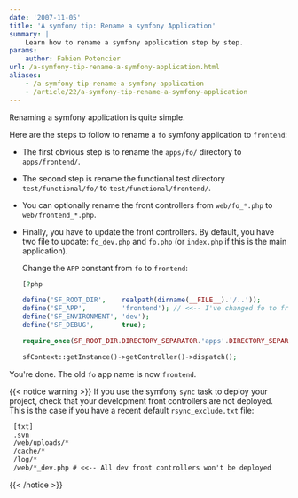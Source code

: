 ```yaml
---
date: '2007-11-05'
title: 'A symfony tip: Rename a symfony Application'
summary: |
    Learn how to rename a symfony application step by step.
params:
    author: Fabien Potencier
url: /a-symfony-tip-rename-a-symfony-application.html
aliases:
    - /a-symfony-tip-rename-a-symfony-application
    - /article/22/a-symfony-tip-rename-a-symfony-application
---
```


Renaming a symfony application is quite simple.

Here are the steps to follow to rename a `fo` symfony application to `frontend`:

  * The first obvious step is to rename the `apps/fo/` directory to `apps/frontend/`.

  * The second step is rename the functional test directory `test/functional/fo/` to `test/functional/frontend/`.

  * You can optionally rename the front controllers from `web/fo_*.php` to `web/frontend_*.php`.

  * Finally, you have to update the front controllers.
    By default, you have two file to update: `fo_dev.php` and `fo.php` (or `index.php` if this is the main application).

    Change the `APP` constant from `fo` to `frontend`:


    ```php
    [?php

    define('SF_ROOT_DIR',    realpath(dirname(__FILE__).'/..'));
    define('SF_APP',         'frontend'); // <<-- I've changed fo to frontend here
    define('SF_ENVIRONMENT', 'dev');
    define('SF_DEBUG',       true);

    require_once(SF_ROOT_DIR.DIRECTORY_SEPARATOR.'apps'.DIRECTORY_SEPARATOR.SF_APP.DIRECTORY_SEPARATOR.'config'.DIRECTORY_SEPARATOR.'config.php');

    sfContext::getInstance()->getController()->dispatch();

    ```

You're done. The old `fo` app name is now `frontend`.

{{< notice warning >}}
If you use the symfony `sync` task to deploy your project, check that your development front controllers
are not deployed. This is the case if you have a recent default `rsync_exclude.txt` file:


```txt
 [txt]
 .svn
 /web/uploads/*
 /cache/*
 /log/*
 /web/*_dev.php # <<-- All dev front controllers won't be deployed
```

{{< /notice >}}


